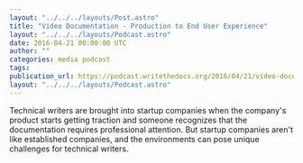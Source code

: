 ```yaml
---
layout: "../../../layouts/Post.astro"
title: "Video Documentation - Production to End User Experience"
layout: "../../../layouts/Podcast.astro"
date: 2016-04-21 00:00:00 UTC
author: ""
categories: media podcast
tags:
publication_url: https://podcast.writethedocs.org/2016/04/21/video-documentation-alicia-avrach/
layout: "../../../layouts/Podcast.astro"
---
```


Technical writers are brought into startup companies when the company's product starts getting traction and someone recognizes that the documentation requires professional attention. But startup companies aren't like established companies, and the environments can pose unique challenges for technical writers.
